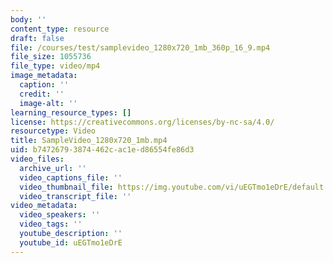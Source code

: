 ```yaml
---
body: ''
content_type: resource
draft: false
file: /courses/test/samplevideo_1280x720_1mb_360p_16_9.mp4
file_size: 1055736
file_type: video/mp4
image_metadata:
  caption: ''
  credit: ''
  image-alt: ''
learning_resource_types: []
license: https://creativecommons.org/licenses/by-nc-sa/4.0/
resourcetype: Video
title: SampleVideo_1280x720_1mb.mp4
uid: b7472679-3874-462c-ac1e-d86554fe86d3
video_files:
  archive_url: ''
  video_captions_file: ''
  video_thumbnail_file: https://img.youtube.com/vi/uEGTmo1eDrE/default.jpg
  video_transcript_file: ''
video_metadata:
  video_speakers: ''
  video_tags: ''
  youtube_description: ''
  youtube_id: uEGTmo1eDrE
---
```

